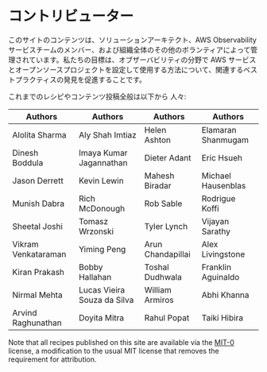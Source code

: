 # コントリビューター

このサイトのコンテンツは、ソリューションアーキテクト、AWS Observability サービスチームのメンバー、および組織全体のその他のボランティアによって管理されています。私たちの目標は、オブザーバビリティの分野で AWS サービスとオープンソースプロジェクトを設定して使用する方法について、関連するベストプラクティスの発見を促進することです。

これまでのレシピやコンテンツ投稿全般は以下から
人々:

| Authors             | Authors                     | Authors           | Authors            |
| ------------------- | --------------------------- | ----------------- | ------------------ |
| Alolita Sharma      | Aly Shah Imtiaz             | Helen Ashton      | Elamaran Shanmugam |
| Dinesh Boddula      | Imaya Kumar Jagannathan     | Dieter Adant      | Eric Hsueh         |
| Jason Derrett       | Kevin Lewin                 | Mahesh Biradar    | Michael Hausenblas |
| Munish Dabra        | Rich McDonough              | Rob Sable         | Rodrigue Koffi     |
| Sheetal Joshi       | Tomasz Wrzonski             | Tyler Lynch       | Vijayan Sarathy    |
| Vikram Venkataraman | Yiming Peng                 | Arun Chandapillai | Alex Livingstone   |
| Kiran Prakash       | Bobby Hallahan              | Toshal Dudhwala   | Franklin Aguinaldo |
| Nirmal Mehta        | Lucas Vieira Souza da Silva | William Armiros   | Abhi Khanna        |
| Arvind Raghunathan  | Doyita Mitra                | Rahul Popat       | Taiki Hibira       |


Note that all recipes published on this site are available via the
[MIT-0][mit0] license, a modification to the usual MIT license
that removes the requirement for attribution.

[mit0]: https://github.com/aws/mit-0

